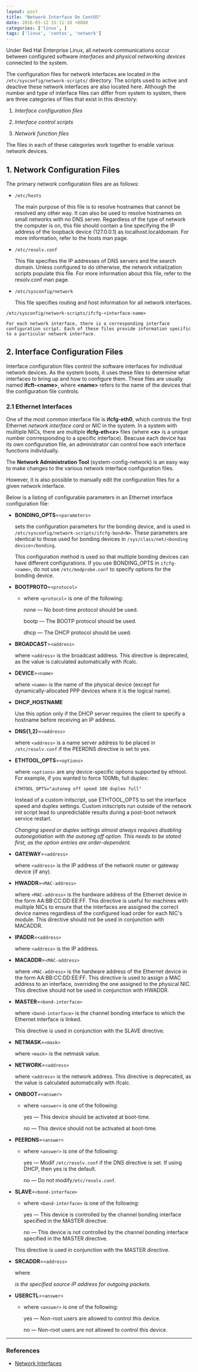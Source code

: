 ```yaml
---
layout: post
title: "Network Interface On CentOS"
date: 2016-05-12 15:11:10 +0800
categories: ['linux', ]
tags: ['linux', 'centos', 'network']
---
```

Under Red Hat Enterprise Linux, all network communications occur between configured software *interfaces* and *physical networking devices* connected to the system.

The configuration files for network interfaces are located in the `/etc/sysconfig/network-scripts/` directory. The scripts used to active and deactive these network interfaces are also located here. Although the number and type of interface files can differ from system to system, there are three categories of files that exist in this directory:

1. *Interface configuration files*

2. *Interface control scripts*

3. *Network function files*

The files in each of these categories work together to enable various network devices. 

## 1. Network Configuration Files

The primary network configuration files are as follows:

* `/etc/hosts`

    The main purpose of this file is to resolve hostnames that cannot be resolved any other way. It can also be used to resolve hostnames on small networks with no DNS server. Regardless of the type of network the computer is on, this file should contain a line specifying the IP address of the loopback device (127.0.0.1) as localhost.localdomain. For more information, refer to the hosts man page.

* `/etc/resolv.conf`

    This file specifies the IP addresses of DNS servers and the search domain. Unless configured to do otherwise, the network initialization scripts populate this file. For more information about this file, refer to the resolv.conf man page.

* `/etc/sysconfig/network`

    This file specifies routing and host information for all network interfaces.

`/etc/sysconfig/network-scripts/ifcfg-<interface-name>`

    For each network interface, there is a corresponding interface configuration script. Each of these files provide information specific to a particular network interface.

## 2. Interface Configuration Files

Interface configuration files control the software interfaces for individual network devices. As the system boots, it uses these files to determine what interfaces to bring up and how to configure them. These files are usually named **ifcft-&lt;name&gt;**, where **&lt;name&gt;** refers to the name of the devices that the configuration file controls.

### 2.1 Ethernet Interfaces

One of the most common interface file is **ifcfg-eth0**, which controls the first Ethernet *network interface card* or *NIC* in the system. In a system with mulitiple NICs, there are multiple **ifcfg-eth<*x*>** files (where **&lt;x&gt;** is a unique number conrresponding to a specific interface). Beacuse each device has its own configuration file, an administrator can control how each interface functions individually.

The **Network Administration Tool** (system-config-network) is an easy way to make changes to the various network interface configuration files.

However, it is also possible to manually edit the configuration files for a given network interface.

Below is a listing of configurable parameters in an Ethernet interface configuration file:

* **BONDING_OPTS**=`<parameters>`

    sets the configuration parameters for the bonding device, and is used in `/etc/sysconfig/network-scripts/ifcfg-bond<N>`. These parameters are identical to those used for bonding devices in `/sys/class/net/<bonding device>/bonding`.

    This configuration method is used so that multiple bonding devices can have different configurations. If you use BONDING_OPTS in `ifcfg-<name>`, do not use `/etc/modprobe.conf` to specify options for the bonding device.

* **BOOTPROTO**=`<protocol>`

    * where `<protocol>` is one of the following:

        none — No boot-time protocol should be used.

        bootp — The BOOTP protocol should be used.

        dhcp — The DHCP protocol should be used.

* **BROADCAST**=`<address>`

    where `<address>` is the broadcast address. This directive is deprecated, as the value is calculated automatically with ifcalc.

* **DEVICE**=`<name>`

    where `<name>` is the name of the physical device (except for dynamically-allocated PPP devices where it is the logical name).

* **DHCP_HOSTNAME**

    Use this option only if the DHCP server requires the client to specify a hostname before receiving an IP address.

* **DNS{1,2}**=`<address>`

    where `<address>` is a name server address to be placed in `/etc/resolv.conf` if the PEERDNS directive is set to yes.

* **ETHTOOL_OPTS**=`<options>`

    where `<options>` are any device-specific options supported by ethtool. For example, if you wanted to force 100Mb, full duplex:

    `ETHTOOL_OPTS="autoneg off speed 100 duplex full"`

    Instead of a custom initscript, use ETHTOOL_OPTS to set the interface speed and duplex settings. Custom initscripts run outside of the network init script lead to unpredictable results during a post-boot network service restart.

    *Changing speed or duplex settings almost always requires disabling autonegotiation with the autoneg off option. This needs to be stated first, as the option entries are order-dependent.*

* **GATEWAY**=`<address>`

    where `<address>` is the IP address of the network router or gateway device (if any).

* **HWADDR**=`<MAC-address>`

    where `<MAC-address>` is the hardware address of the Ethernet device in the form AA:BB:CC:DD:EE:FF. This directive is useful for machines with multiple NICs to ensure that the interfaces are assigned the correct device names regardless of the configured load order for each NIC's module. This directive should not be used in conjunction with MACADDR.

* **IPADDR**=`<address>`

    where `<address>` is the IP address.

* **MACADDR**=`<MAC-address>`

    where `<MAC-address>` is the hardware address of the Ethernet device in the form AA:BB:CC:DD:EE:FF. This directive is used to assign a MAC address to an interface, overriding the one assigned to the physical NIC. This directive should not be used in conjunction with HWADDR.

* **MASTER**=`<bond-interface>`

    where `<bond-interface>` is the channel bonding interface to which the Ethernet interface is linked.

    This directive is used in conjunction with the SLAVE directive.

* **NETMASK**=`<mask>`

    where `<mask>` is the netmask value.

* **NETWORK**=`<address>`

    where `<address>` is the network address. This directive is deprecated, as the value is calculated automatically with ifcalc.

* **ONBOOT**=`<answer>`

    * where `<answer>` is one of the following:

        yes — This device should be activated at boot-time.

        no — This device should not be activated at boot-time.

* **PEERDNS**=`<answer>`

    * where `<answer>` is one of the following:

        yes — Modif `/etc/resolv.conf` if the DNS directive is set. If using DHCP, then yes is the default.

        no — Do not modify`/etc/resolv.conf`.

* **SLAVE**=`<bond-interface>`

    * where `<bond-interface>` is one of the following:

        yes — This device is controlled by the channel bonding interface specified in the MASTER directive.

        no — This device is not controlled by the channel bonding interface specified in the MASTER directive.

    This directive is used in conjunction with the MASTER directive.

* **SRCADDR**=`<address>`

    where <address> is the specified source IP address for outgoing packets.

* **USERCTL**=`<answer>`

    * where `<answer>` is one of the following:

        yes — Non-root users are allowed to control this device.

        no — Non-root users are not allowed to control this device.

* * *

### References

* [Network Interfaces](https://www.centos.org/docs/5/html/5.1/Deployment_Guide/ch-networkscripts.html)
